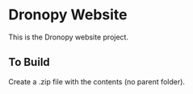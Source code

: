 # Dronopy Website

This is the Dronopy website project.

## To Build

Create a .zip file with the contents (no parent folder).